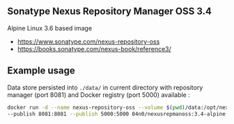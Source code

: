 ## Sonatype Nexus Repository Manager OSS 3.4

Alpine Linux 3.6 based image

*   https://www.sonatype.com/nexus-repository-oss
*   https://books.sonatype.com/nexus-book/reference3/

## Example usage

Data store persisted into ```./data/``` in current directory with repository manager (port 8081) and Docker registry (port 5000) available :

```bash
docker run -d --name nexus-repository-oss --volume $(pwd)/data:/opt/nexus-data \
--publish 8081:8081 --publish 5000:5000 04n0/nexusrepmanoss:3.4-alpine
```
